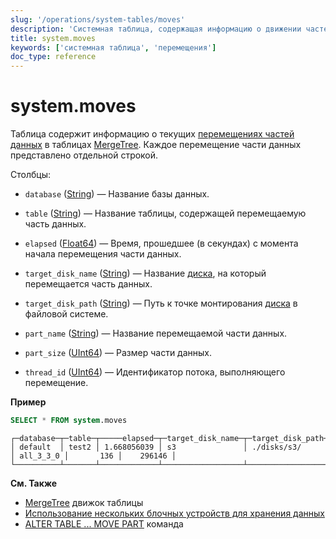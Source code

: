 ```yaml
---
slug: '/operations/system-tables/moves'
description: 'Системная таблица, содержащая информацию о движении частей данных'
title: system.moves
keywords: ['системная таблица', 'перемещения']
doc_type: reference
---
```

# system.moves

Таблица содержит информацию о текущих [перемещениях частей данных](/sql-reference/statements/alter/partition#move-partitionpart) в таблицах [MergeTree](/engines/table-engines/mergetree-family/mergetree.md). Каждое перемещение части данных представлено отдельной строкой.

Столбцы:

- `database` ([String](/sql-reference/data-types/string.md)) — Название базы данных.

- `table` ([String](/sql-reference/data-types/string.md)) — Название таблицы, содержащей перемещаемую часть данных.

- `elapsed` ([Float64](../../sql-reference/data-types/float.md)) — Время, прошедшее (в секундах) с момента начала перемещения части данных.

- `target_disk_name` ([String](disks.md)) — Название [диска](/operations/system-tables/disks/), на который перемещается часть данных.

- `target_disk_path` ([String](disks.md)) — Путь к точке монтирования [диска](/operations/system-tables/disks/) в файловой системе.

- `part_name` ([String](/sql-reference/data-types/string.md)) — Название перемещаемой части данных.

- `part_size` ([UInt64](../../sql-reference/data-types/int-uint.md)) — Размер части данных.

- `thread_id` ([UInt64](../../sql-reference/data-types/int-uint.md)) — Идентификатор потока, выполняющего перемещение.

**Пример**

```sql
SELECT * FROM system.moves
```

```response
┌─database─┬─table─┬─────elapsed─┬─target_disk_name─┬─target_disk_path─┬─part_name─┬─part_size─┬─thread_id─┐
│ default  │ test2 │ 1.668056039 │ s3               │ ./disks/s3/      │ all_3_3_0 │       136 │    296146 │
└──────────┴───────┴─────────────┴──────────────────┴──────────────────┴───────────┴───────────┴───────────┘
```

**См. Также**

- [MergeTree](/engines/table-engines/mergetree-family/mergetree.md) движок таблицы
- [Использование нескольких блочных устройств для хранения данных](/engines/table-engines/mergetree-family/mergetree#table_engine-mergetree-multiple-volumes)
- [ALTER TABLE ... MOVE PART](/sql-reference/statements/alter/partition#move-partitionpart) команда